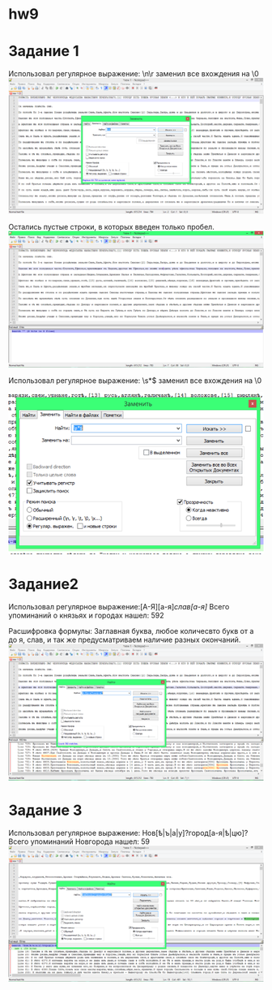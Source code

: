 # hw9

# Задание 1
Использовал регулярное выражение: \n\r заменил все вхождения на \0
![ ](https://raw.githubusercontent.com/maryfromthestar/hw9/master/%D0%97%D0%B0%D0%B4%D0%B0%D0%BD%D0%B8%D0%B5%201.1%20%D0%B4%D0%BE%20%D0%B7%D0%B0%D0%BC%D0%B5%D0%BD%D1%8B.PNG)

Остались пустые строки, в которых введен только пробел.
![ ](https://raw.githubusercontent.com/maryfromthestar/hw9/master/%D0%97%D0%B0%D0%B4%D0%B0%D0%BD%D0%B8%D0%B5%201.2%20%D0%BF%D0%BE%D1%81%D0%BB%D0%B5%20%D0%B7%D0%B0%D0%BC%D0%B5%D0%BD%D1%8B.PNG)

Использовал регулярное выражение: \s*$ заменил все вхождения на \0

![ ](https://raw.githubusercontent.com/maryfromthestar/hw9/master/%D0%97%D0%B0%D0%B4%D0%B0%D0%BD%D0%B8%D0%B5%201.3%20%D0%BE%D1%81%D1%82%D0%B0%D0%BB%D0%B8%D1%81%D1%8C%20%D0%BF%D1%80%D0%BE%D0%B1%D0%B5%D0%BB%D1%8B.PNG)

# Задание2
Использовал регулярное выражение:[А-Я][а-я]*слав[a-я]* Всего упоминаний о князьях и городах нашел: 592

Расшифровка формулы: Заглавная буква, любое количесвто букв от а до я, слав, и так же предусматриваем наличие разных окончаний.
![ ](https://raw.githubusercontent.com/maryfromthestar/hw9/master/%D0%97%D0%B0%D0%B4%D0%B0%D0%BD%D0%B8%D0%B5%202.1%20%D0%B8%D1%89%D0%B5%D0%BC%20%D1%81%D0%BB%D0%B0%D0%B2.PNG)

# Задание 3
Использовал регулярное выражение: Нов[ѣ|ъ|а|у]?город[а-я|ѣ|цю]? Всего упоминаний Новгорода нашел: 59
![ ](https://raw.githubusercontent.com/maryfromthestar/hw9/master/%D0%97%D0%B0%D0%B4%D0%B0%D0%BD%D0%B8%D0%B5%203.1%20%D0%B8%D1%89%D0%B5%D0%BC%20%D0%9D%D0%BE%D0%B2%D0%B3%D0%BE%D1%80%D0%BE%D0%B4.PNG)
